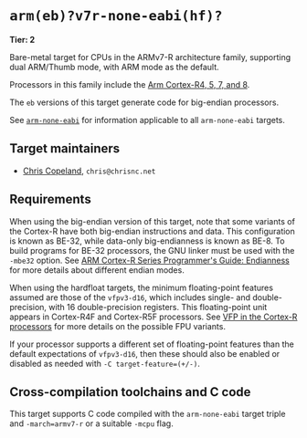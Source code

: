 # `arm(eb)?v7r-none-eabi(hf)?`

**Tier: 2**

Bare-metal target for CPUs in the ARMv7-R architecture family, supporting
dual ARM/Thumb mode, with ARM mode as the default.

Processors in this family include the [Arm Cortex-R4, 5, 7, and 8][cortex-r].

The `eb` versions of this target generate code for big-endian processors.

See [`arm-none-eabi`](arm-none-eabi.md) for information applicable to all
`arm-none-eabi` targets.

[cortex-r]: https://en.wikipedia.org/wiki/ARM_Cortex-R

## Target maintainers

- [Chris Copeland](https://github.com/chrisnc), `chris@chrisnc.net`

## Requirements

When using the big-endian version of this target, note that some variants of
the Cortex-R have both big-endian instructions and data. This configuration is
known as BE-32, while data-only big-endianness is known as BE-8. To build
programs for BE-32 processors, the GNU linker must be used with the `-mbe32`
option. See [ARM Cortex-R Series Programmer's Guide: Endianness][endianness]
for more details about different endian modes.

When using the hardfloat targets, the minimum floating-point features assumed
are those of the `vfpv3-d16`, which includes single- and double-precision, with
16 double-precision registers. This floating-point unit appears in Cortex-R4F
and Cortex-R5F processors. See [VFP in the Cortex-R processors][vfp]
for more details on the possible FPU variants.

If your processor supports a different set of floating-point features than the
default expectations of `vfpv3-d16`, then these should also be enabled or
disabled as needed with `-C target-feature=(+/-)`.

[endianness]: https://developer.arm.com/documentation/den0042/a/Coding-for-Cortex-R-Processors/Endianness

[vfp]: https://developer.arm.com/documentation/den0042/a/Floating-Point/Floating-point-basics-and-the-IEEE-754-standard/VFP-in-the-Cortex-R-processors

## Cross-compilation toolchains and C code

This target supports C code compiled with the `arm-none-eabi` target triple and
`-march=armv7-r` or a suitable `-mcpu` flag.

